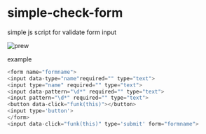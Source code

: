 # simple-check-form
simple js script for validate form input

<img src="https://sun9-42.userapi.com/c850620/v850620574/1e7470/U1uCnMuOaM0.jpg" alt="prew">

example
```php
<form name="formname">
<input data-type="name"required="" type="text">
<input type="name" required="" type="text">
<input data-pattern="\d*" required="" type="text">
<input pattern="\d*" required="" type="text">
<button data-click="funk(this)"></button>
<input type='button'>
</form>
<input data-click="funk(this)" type='submit' form="formname">
```
